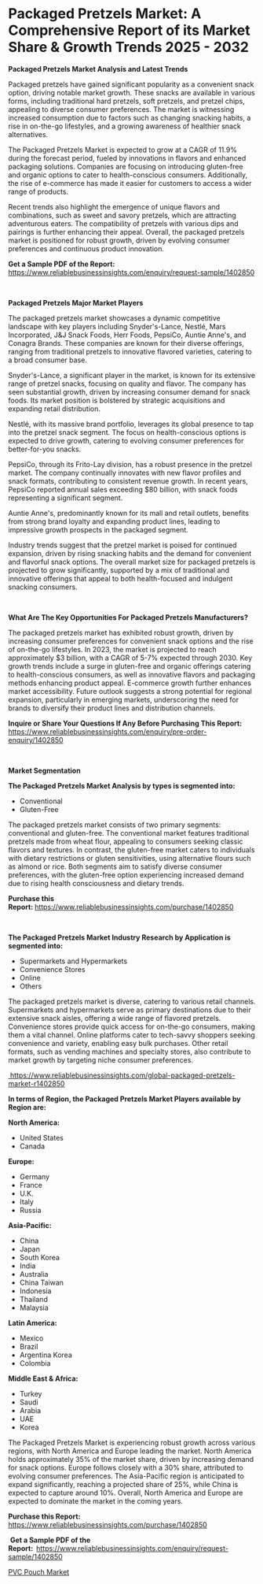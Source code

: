 <p><h1>Packaged Pretzels Market: A Comprehensive Report of its Market Share & Growth Trends 2025 - 2032</h1></p><p><strong>Packaged Pretzels Market Analysis and Latest Trends</strong></p>
<p><p>Packaged pretzels have gained significant popularity as a convenient snack option, driving notable market growth. These snacks are available in various forms, including traditional hard pretzels, soft pretzels, and pretzel chips, appealing to diverse consumer preferences. The market is witnessing increased consumption due to factors such as changing snacking habits, a rise in on-the-go lifestyles, and a growing awareness of healthier snack alternatives.</p><p>The Packaged Pretzels Market is expected to grow at a CAGR of 11.9% during the forecast period, fueled by innovations in flavors and enhanced packaging solutions. Companies are focusing on introducing gluten-free and organic options to cater to health-conscious consumers. Additionally, the rise of e-commerce has made it easier for customers to access a wider range of products.</p><p>Recent trends also highlight the emergence of unique flavors and combinations, such as sweet and savory pretzels, which are attracting adventurous eaters. The compatibility of pretzels with various dips and pairings is further enhancing their appeal. Overall, the packaged pretzels market is positioned for robust growth, driven by evolving consumer preferences and continuous product innovation.</p></p>
<p><strong>Get a Sample PDF of the Report:&nbsp;</strong> <a href="https://www.reliablebusinessinsights.com/enquiry/request-sample/1402850?utm_campaign=1113&utm_medium=2&utm_source=Github&utm_content=ia&utm_term=12012025&utm_id=packaged-pretzels">https://www.reliablebusinessinsights.com/enquiry/request-sample/1402850</a></p>
<p>&nbsp;</p>
<p><strong>Packaged Pretzels Major Market Players</strong></p>
<p><p>The packaged pretzels market showcases a dynamic competitive landscape with key players including Snyder's-Lance, Nestlé, Mars Incorporated, J&J Snack Foods, Herr Foods, PepsiCo, Auntie Anne's, and Conagra Brands. These companies are known for their diverse offerings, ranging from traditional pretzels to innovative flavored varieties, catering to a broad consumer base.</p><p>Snyder's-Lance, a significant player in the market, is known for its extensive range of pretzel snacks, focusing on quality and flavor. The company has seen substantial growth, driven by increasing consumer demand for snack foods. Its market position is bolstered by strategic acquisitions and expanding retail distribution.</p><p>Nestlé, with its massive brand portfolio, leverages its global presence to tap into the pretzel snack segment. The focus on health-conscious options is expected to drive growth, catering to evolving consumer preferences for better-for-you snacks.</p><p>PepsiCo, through its Frito-Lay division, has a robust presence in the pretzel market. The company continually innovates with new flavor profiles and snack formats, contributing to consistent revenue growth. In recent years, PepsiCo reported annual sales exceeding $80 billion, with snack foods representing a significant segment.</p><p>Auntie Anne's, predominantly known for its mall and retail outlets, benefits from strong brand loyalty and expanding product lines, leading to impressive growth prospects in the packaged segment.</p><p>Industry trends suggest that the pretzel market is poised for continued expansion, driven by rising snacking habits and the demand for convenient and flavorful snack options. The overall market size for packaged pretzels is projected to grow significantly, supported by a mix of traditional and innovative offerings that appeal to both health-focused and indulgent snacking consumers.</p></p>
<p>&nbsp;</p>
<p><strong>What Are The Key Opportunities For Packaged Pretzels Manufacturers?</strong></p>
<p><p>The packaged pretzels market has exhibited robust growth, driven by increasing consumer preferences for convenient snack options and the rise of on-the-go lifestyles. In 2023, the market is projected to reach approximately $3 billion, with a CAGR of 5-7% expected through 2030. Key growth trends include a surge in gluten-free and organic offerings catering to health-conscious consumers, as well as innovative flavors and packaging methods enhancing product appeal. E-commerce growth further enhances market accessibility. Future outlook suggests a strong potential for regional expansion, particularly in emerging markets, underscoring the need for brands to diversify their product lines and distribution channels.</p></p>
<p><strong>Inquire or Share Your Questions If Any Before Purchasing This Report:</strong> <a href="https://www.reliablebusinessinsights.com/enquiry/pre-order-enquiry/1402850?utm_campaign=1113&utm_medium=2&utm_source=Github&utm_content=ia&utm_term=12012025&utm_id=packaged-pretzels">https://www.reliablebusinessinsights.com/enquiry/pre-order-enquiry/1402850</a></p>
<p>&nbsp;</p>
<p><strong>Market Segmentation</strong></p>
<p><strong>The Packaged Pretzels Market Analysis by types is segmented into:</strong></p>
<p><ul><li>Conventional</li><li>Gluten-Free</li></ul></p>
<p><p>The packaged pretzels market consists of two primary segments: conventional and gluten-free. The conventional market features traditional pretzels made from wheat flour, appealing to consumers seeking classic flavors and textures. In contrast, the gluten-free market caters to individuals with dietary restrictions or gluten sensitivities, using alternative flours such as almond or rice. Both segments aim to satisfy diverse consumer preferences, with the gluten-free option experiencing increased demand due to rising health consciousness and dietary trends.</p></p>
<p><strong>Purchase this Report:&nbsp;</strong><a href="https://www.reliablebusinessinsights.com/purchase/1402850?utm_campaign=1113&utm_medium=2&utm_source=Github&utm_content=ia&utm_term=12012025&utm_id=packaged-pretzels">https://www.reliablebusinessinsights.com/purchase/1402850</a></p>
<p>&nbsp;</p>
<p><strong>The Packaged Pretzels Market Industry Research by Application is segmented into:</strong></p>
<p><ul><li>Supermarkets and Hypermarkets</li><li>Convenience Stores</li><li>Online</li><li>Others</li></ul></p>
<p><p>The packaged pretzels market is diverse, catering to various retail channels. Supermarkets and hypermarkets serve as primary destinations due to their extensive snack aisles, offering a wide range of flavored pretzels. Convenience stores provide quick access for on-the-go consumers, making them a vital channel. Online platforms cater to tech-savvy shoppers seeking convenience and variety, enabling easy bulk purchases. Other retail formats, such as vending machines and specialty stores, also contribute to market growth by targeting niche consumer preferences.</p></p>
<p><a href="https://www.reliablebusinessinsights.com/global-packaged-pretzels-market-r1402850?utm_campaign=1113&utm_medium=2&utm_source=Github&utm_content=ia&utm_term=12012025&utm_id=packaged-pretzels">&nbsp;https://www.reliablebusinessinsights.com/global-packaged-pretzels-market-r1402850</a></p>
<p><strong>In terms of Region, the Packaged Pretzels Market Players available by Region are:</strong></p>
<p>
    <p> <strong> North America: </strong>
        <ul>
            <li>United States</li>
            <li>Canada</li>
        </ul>
        </p> 
    <p> <strong> Europe: </strong>
        <ul>
            <li>Germany</li>
            <li>France</li>
            <li>U.K.</li>
            <li>Italy</li>
            <li>Russia</li>
        </ul>
        </p> 
    <p> <strong> Asia-Pacific: </strong>
        <ul>
            <li>China</li>
            <li>Japan</li>
            <li>South Korea</li>
            <li>India</li>
            <li>Australia</li>
            <li>China Taiwan</li>
            <li>Indonesia</li>
            <li>Thailand</li>
            <li>Malaysia</li>
        </ul>
        </p> 
    <p> <strong> Latin America: </strong>
        <ul>
            <li>Mexico</li>
            <li>Brazil</li>
            <li>Argentina Korea</li>
            <li>Colombia</li>
        </ul>
        </p> 
    <p> <strong> Middle East & Africa: </strong>
        <ul>
            <li>Turkey</li>
            <li>Saudi</li>
            <li>Arabia</li>
            <li>UAE</li>
            <li>Korea</li>
        </ul>
    </p>
    </p>
<p><p>The Packaged Pretzels Market is experiencing robust growth across various regions, with North America and Europe leading the market. North America holds approximately 35% of the market share, driven by increasing demand for snack options. Europe follows closely with a 30% share, attributed to evolving consumer preferences. The Asia-Pacific region is anticipated to expand significantly, reaching a projected share of 25%, while China is expected to capture around 10%. Overall, North America and Europe are expected to dominate the market in the coming years.</p></p>
<p><strong>Purchase this Report: </strong><a href="https://www.reliablebusinessinsights.com/purchase/1402850?utm_campaign=1113&utm_medium=2&utm_source=Github&utm_content=ia&utm_term=12012025&utm_id=packaged-pretzels">https://www.reliablebusinessinsights.com/purchase/1402850</a></p>
<p>&nbsp;<strong>Get a Sample PDF of the Report:&nbsp;&nbsp;</strong><a href="https://www.reliablebusinessinsights.com/enquiry/request-sample/1402850?utm_campaign=1113&utm_medium=2&utm_source=Github&utm_content=ia&utm_term=12012025&utm_id=packaged-pretzels">https://www.reliablebusinessinsights.com/enquiry/request-sample/1402850</a></p>
<p><strong></strong></p>
<p><p><a href="https://github.com/lisaeichler20775/Market-Research-Report-List-1/blob/main/pvc-pouch-market.md?utm_campaign=1113&utm_medium=2&utm_source=Github&utm_content=ia&utm_term=12012025&utm_id=packaged-pretzels">PVC Pouch Market</a></p></p>